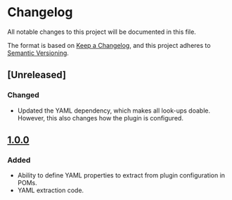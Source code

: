 # Changelog

All notable changes to this project will be documented in this file.

The format is based on [Keep a Changelog](https://keepachangelog.com/en/1.0.0/),
and this project adheres to [Semantic Versioning](https://semver.org/spec/v2.0.0.html).

## [Unreleased]

### Changed
- Updated the YAML dependency, which makes all look-ups doable. However, this also changes how the plugin is configured.

## [1.0.0](https://github.com/kb-dk/injection-maven-plugin/tree/injection-maven-plugin-1.0.0)
### Added
- Ability to define YAML properties to extract from plugin configuration in POMs.
- YAML extraction code. 